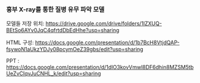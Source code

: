 ### 흉부 X-ray를 통한 질병 유무 파악 모델

모델들 저장 위치:
https://drive.google.com/drive/folders/1lZXUQ-BEtSo6AYv0JqC4qfrtdDbEdHhe?usp=sharing

HTML 구성: https://docs.google.com/presentation/d/1b7BcH8VtjdQAP-fsywoN1aUkzYDJy08pcymOeZ39gbs/edit?usp=sharing

PPT : https://docs.google.com/presentation/d/1dIO3kovVmwl8DF6dhin8MZSM5tbUeZvCIqvJuCNHL_k/edit?usp=sharing

